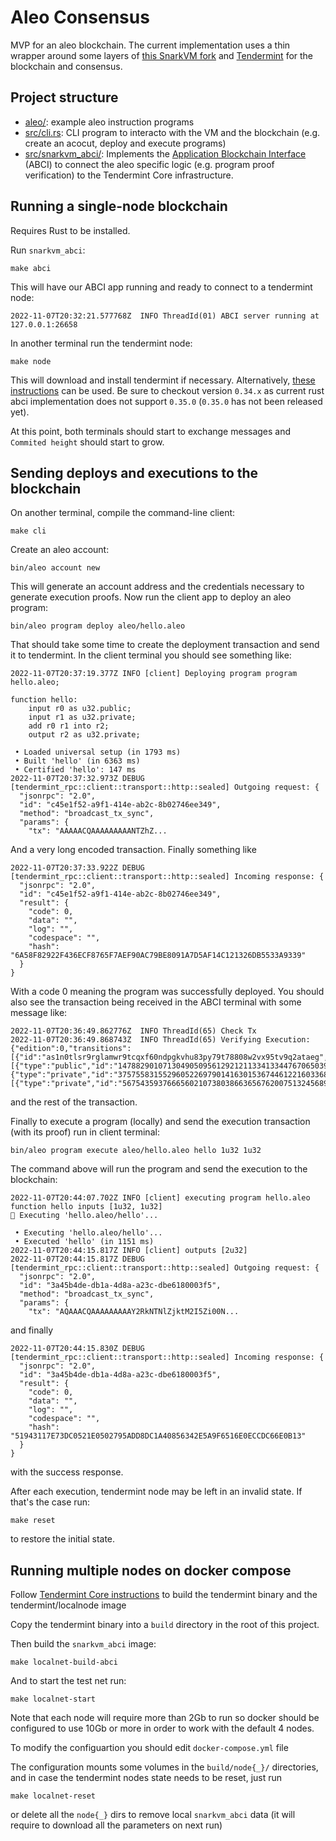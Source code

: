 # Aleo Consensus

MVP for an aleo blockchain. The current implementation uses a thin wrapper around some layers of [this SnarkVM fork](https://github.com/Entropy1729/snarkVM) and [Tendermint](https://docs.tendermint.com/v0.34/introduction/what-is-tendermint.html) for the blockchain and consensus.

## Project structure

* [aleo/](./aleo): example aleo instruction programs
* [src/cli.rs](./src/cli.rs): CLI program to interacto with the VM and the blockchain (e.g. create an acocut, deploy and execute programs)
* [src/snarkvm_abci/](./src/snarkvm_abci): Implements the [Application Blockchain Interface](https://docs.tendermint.com/v0.34/introduction/what-is-tendermint.html#abci-overview) (ABCI) to connect the aleo specific logic (e.g. program proof verification) to the Tendermint Core infrastructure.

## Running a single-node blockchain

Requires Rust to be installed.

Run `snarkvm_abci`:

```shell
make abci
```

This will have our ABCI app running and ready to connect to a tendermint node:

```
2022-11-07T20:32:21.577768Z  INFO ThreadId(01) ABCI server running at 127.0.0.1:26658
```

In another terminal run the tendermint node:

```shell
make node
```

This will download and install tendermint if necessary. Alternatively, [these instructions](https://github.com/tendermint/tendermint/blob/main/docs/introduction/install.md) can be used.
Be sure to checkout version `0.34.x` as current rust abci implementation does not support `0.35.0` (`0.35.0` has not been released yet).

At this point, both terminals should start to exchange messages and `Commited height` should start to grow.

## Sending deploys and executions to the blockchain

On another terminal, compile the command-line client:

    make cli

Create an aleo account:

    bin/aleo account new

This will generate an account address and the credentials necessary to generate execution proofs. Now run the client app to deploy an aleo program:

```shell
bin/aleo program deploy aleo/hello.aleo
```

That should take some time to create the deployment transaction and send it to tendermint. In the client terminal you should see something like:

```
2022-11-07T20:37:19.377Z INFO [client] Deploying program program hello.aleo;

function hello:
    input r0 as u32.public;
    input r1 as u32.private;
    add r0 r1 into r2;
    output r2 as u32.private;

 • Loaded universal setup (in 1793 ms)
 • Built 'hello' (in 6363 ms)
 • Certified 'hello': 147 ms
2022-11-07T20:37:32.973Z DEBUG [tendermint_rpc::client::transport::http::sealed] Outgoing request: {
  "jsonrpc": "2.0",
  "id": "c45e1f52-a9f1-414e-ab2c-8b02746ee349",
  "method": "broadcast_tx_sync",
  "params": {
    "tx": "AAAAACQAAAAAAAAANTZhZ...
```
And a very long encoded transaction. Finally something like

```
2022-11-07T20:37:33.922Z DEBUG [tendermint_rpc::client::transport::http::sealed] Incoming response: {
  "jsonrpc": "2.0",
  "id": "c45e1f52-a9f1-414e-ab2c-8b02746ee349",
  "result": {
    "code": 0,
    "data": "",
    "log": "",
    "codespace": "",
    "hash": "6A58F82922F436ECF8765F7AEF90AC79BE8091A7D5AF14C121326DB5533A9339"
  }
}
```

With a code 0 meaning the program was successfully deployed. You should also see the transaction being received in the ABCI terminal with some message like:

```
2022-11-07T20:36:49.862776Z  INFO ThreadId(65) Check Tx
2022-11-07T20:36:49.868743Z  INFO ThreadId(65) Verifying Execution: {"edition":0,"transitions":[{"id":"as1n0tlsr9rglamwr9tcqxf60ndpgkvhu83py79t78808w2vx95tv9q2ataeg","program":"hello.aleo","function":"hello","inputs":[{"type":"public","id":"1478829010713049050956129212113341334476706503997215127720201268298504260669field","value":"1u32"},{"type":"private","id":"375755831552960522697901416301536744612216033684938328198044587457082215962field","value":"ciphertext1qyq0lmjlsmwjwxxuxft5vw24pqj70fv76pj2q8a96m37mpyqregxzrge629d3"}],"outputs":[{"type":"private","id":"567543593766656021073803866365676200751324568935625558453747354077101654776field","value":"ciphertext1qyq265hx4fqu0edg8rdlwl44vatns7jwtn4hksfpylma3h3nm7rrxpcew67q6"}],"proof":"proof1qqqqzqqqqqqqqqqqm2uje400mwxc56umrwqj8jfefxnfnplgtcl7gc9kq68rxwnfzk...
```
and the rest of the transaction.


Finally to execute a program (locally) and send the execution transaction (with its proof) run in client terminal:

```shell
bin/aleo program execute aleo/hello.aleo hello 1u32 1u32
```

The command above will run the program and send the execution to the blockchain:

```
2022-11-07T20:44:07.702Z INFO [client] executing program hello.aleo function hello inputs [1u32, 1u32]
🚀 Executing 'hello.aleo/hello'...

 • Executing 'hello.aleo/hello'...
 • Executed 'hello' (in 1151 ms)
2022-11-07T20:44:15.817Z INFO [client] outputs [2u32]
2022-11-07T20:44:15.817Z DEBUG [tendermint_rpc::client::transport::http::sealed] Outgoing request: {
  "jsonrpc": "2.0",
  "id": "3a45b4de-db1a-4d8a-a23c-dbe6180003f5",
  "method": "broadcast_tx_sync",
  "params": {
    "tx": "AQAAACQAAAAAAAAAY2RkNTNlZjktM2I5Zi00N...
```
and finally
```
2022-11-07T20:44:15.830Z DEBUG [tendermint_rpc::client::transport::http::sealed] Incoming response: {
  "jsonrpc": "2.0",
  "id": "3a45b4de-db1a-4d8a-a23c-dbe6180003f5",
  "result": {
    "code": 0,
    "data": "",
    "log": "",
    "codespace": "",
    "hash": "51943117E73DC0521E0502795ADD8DC1A40856342E5A9F6516E0ECCDC66E0B13"
  }
}
```
with the success response.

After each execution, tendermint node may be left in an invalid state. If that's the case run:

```shell
make reset
```

to restore the initial state.

## Running multiple nodes on docker compose

Follow [Tendermint Core instructions](https://docs.tendermint.com/v0.34/networks/docker-compose.html) to build the tendermint binary and the tendermint/localnode image

Copy the tendermint binary into a `build` directory in the root of this project.

Then build the `snarkvm_abci` image:

```
make localnet-build-abci
```

And to start the test net run:

```
make localnet-start
```

Note that each node will require more than 2Gb to run so docker should be configured to use 10Gb or more in order to work with the default 4 nodes.

To modify the configuartion you should edit `docker-compose.yml` file

The configuration mounts some volumes in the `build/node{_}/` directories, and in case the tendermint nodes state needs to be reset, just run

```
make localnet-reset
```

or delete all the `node{_}` dirs to remove local `snarkvm_abci` data (it will require to download all the parameters on next run)